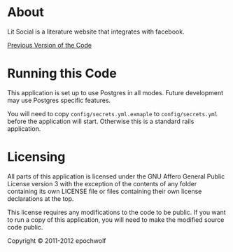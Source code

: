 # About
Lit Social is a literature website that integrates with facebook.

[Previous Version of the Code](https://github.com/epochwolf/litsocial/tree/f33cd05128d7a416d595392d7c404dbfd6edfcb8) 

# Running this Code
This application is set up to use Postgres in all modes. Future development may use Postgres specific features.

You will need to copy `config/secrets.yml.exmaple` to `config/secrets.yml` before the application will start. Otherwise this is a standard rails application.

# Licensing
All parts of this application is licensed under the GNU Affero General Public License version 3 
with the exception of the contents of any folder containing its own LICENSE file or files containing their own license declarations at the top. 

This license requires any modifications to the code to be public. If you want to run a copy of this application, you will need to make the modified source code public.

Copyright © 2011-2012 epochwolf